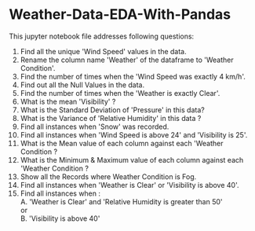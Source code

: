 # Weather-Data-EDA-With-Pandas

This jupyter notebook file addresses following questions:

 1)  Find all the unique 'Wind Speed' values in the data.
 2) Rename the column name 'Weather' of the dataframe to 'Weather Condition'.
 3) Find the number of times when the 'Wind Speed was exactly 4 km/h'.
 4) Find out all the Null Values in the data.
 5) Find the number of times when the 'Weather is exactly Clear'.
 6) What is the mean 'Visibility' ?
 7) What is the Standard Deviation of 'Pressure'  in this data?
 8) What is the Variance of 'Relative Humidity' in this data ?
 9) Find all instances when 'Snow' was recorded.
 10) Find all instances when 'Wind Speed is above 24' and 'Visibility is 25'.
 11) What is the Mean value of each column against each 'Weather Condition ?
 12) What is the Minimum & Maximum value of each column against each 'Weather Condition ?
 13) Show all the Records where Weather Condition is Fog.
 14) Find all instances when 'Weather is Clear' or 'Visibility is above 40'.
 15) Find all instances when :<br>
        A. 'Weather is Clear' and 'Relative Humidity is greater than 50'<br>
        or<br>
        B. 'Visibility is above 40'
